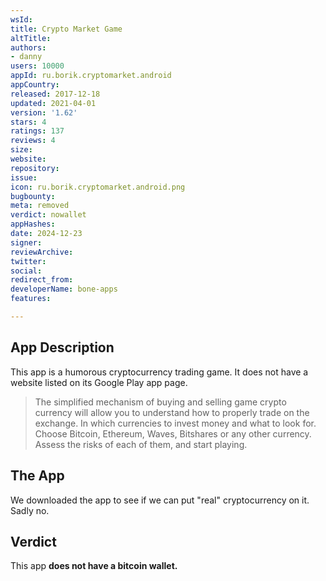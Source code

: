 ```yaml
---
wsId: 
title: Crypto Market Game
altTitle: 
authors:
- danny
users: 10000
appId: ru.borik.cryptomarket.android
appCountry: 
released: 2017-12-18
updated: 2021-04-01
version: '1.62'
stars: 4
ratings: 137
reviews: 4
size: 
website: 
repository: 
issue: 
icon: ru.borik.cryptomarket.android.png
bugbounty: 
meta: removed
verdict: nowallet
appHashes: 
date: 2024-12-23
signer: 
reviewArchive: 
twitter: 
social: 
redirect_from: 
developerName: bone-apps
features: 

---
```


## App Description

This app is a humorous cryptocurrency trading game. It does not have a website listed on its Google Play app page. 

> The simplified mechanism of buying and selling game crypto currency will allow you to understand how to properly trade on the exchange. In which currencies to invest money and what to look for. Choose Bitcoin, Ethereum, Waves, Bitshares or any other currency. Assess the risks of each of them, and start playing.

## The App

We downloaded the app to see if we can put "real" cryptocurrency on it. Sadly no. 

## Verdict

This app **does not have a bitcoin wallet.**

